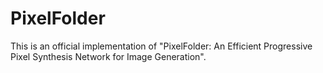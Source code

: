 # PixelFolder
This is an official implementation of "PixelFolder: An Efficient Progressive Pixel Synthesis Network for Image Generation". 
